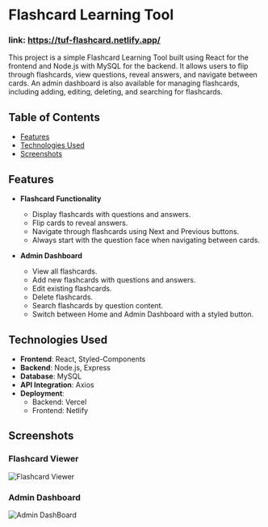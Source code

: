 # Flashcard Learning Tool
### link: https://tuf-flashcard.netlify.app/
This project is a simple Flashcard Learning Tool built using React for the frontend and Node.js with MySQL for the backend. It allows users to flip through flashcards, view questions, reveal answers, and navigate between cards. An admin dashboard is also available for managing flashcards, including adding, editing, deleting, and searching for flashcards.

## Table of Contents

- [Features](#features)
- [Technologies Used](#technologies-used)
- [Screenshots](#screenshots)

## Features

- **Flashcard Functionality**
  - Display flashcards with questions and answers.
  - Flip cards to reveal answers.
  - Navigate through flashcards using Next and Previous buttons.
  - Always start with the question face when navigating between cards.

- **Admin Dashboard**
  - View all flashcards.
  - Add new flashcards with questions and answers.
  - Edit existing flashcards.
  - Delete flashcards.
  - Search flashcards by question content.
  - Switch between Home and Admin Dashboard with a styled button.

## Technologies Used

- **Frontend**: React, Styled-Components
- **Backend**: Node.js, Express
- **Database**: MySQL
- **API Integration**: Axios
- **Deployment**:
  - Backend: Vercel
  - Frontend: Netlify

## Screenshots

### Flashcard Viewer

![Flashcard Viewer](https://github.com/user-attachments/assets/59debcfe-3d95-4fab-a65b-80736e61d693)


### Admin Dashboard

![Admin DashBoard](https://github.com/user-attachments/assets/814f68f6-ff96-4b74-9d15-91ddc1617068)

